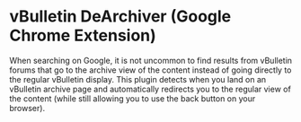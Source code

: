 vBulletin DeArchiver (Google Chrome Extension)
==============================================

When searching on Google, it is not uncommon to find results from vBulletin forums that go to the archive view of the content instead of going directly to the regular vBulletin display. This plugin detects when you land on an vBulletin archive page and automatically redirects you to the regular view of the content (while still allowing you to use the back button on your browser).
